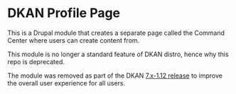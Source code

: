 # DKAN Profile Page

This is a Drupal module that creates a separate page called the Command Center where users can create content from. 

This module is no longer a standard feature of DKAN distro, hence why this repo is deprecated. 

The module was removed as part of the DKAN [7.x-1.12 release](https://github.com/NuCivic/dkan/releases/tag/untagged-606ce5629ab9694929d4) to improve the overall user experience for all users. 
